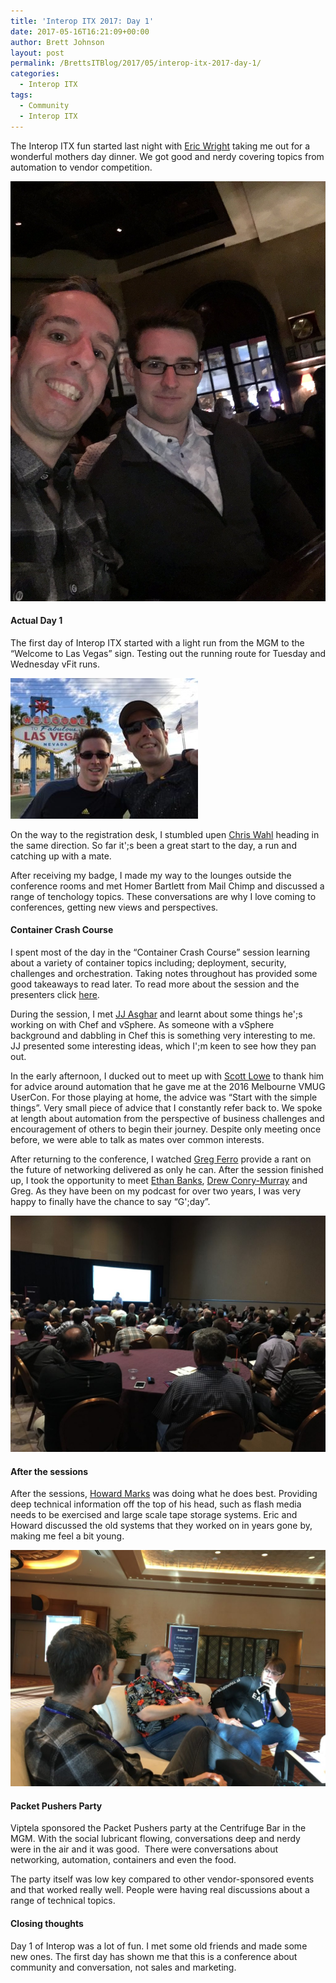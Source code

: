 ```yaml
---
title: 'Interop ITX 2017: Day 1'
date: 2017-05-16T16:21:09+00:00
author: Brett Johnson
layout: post
permalink: /BrettsITBlog/2017/05/interop-itx-2017-day-1/
categories:
  - Interop ITX
tags:
  - Community
  - Interop ITX
---
```


The Interop ITX fun started last night with [Eric Wright](https://twitter.com/discoposse) taking me out for a wonderful mothers day dinner. We got good and nerdy covering topics from automation to vendor competition.

[![Dinner](/assets/images/2017/05/Eric-Dinner.jpg-large.jpg)]({{site.url}}/assets/images/2017/05/Eric-Dinner.jpg-large.jpg)


#### Actual Day 1

The first day of Interop ITX started with a light run from the MGM to the &#8220;Welcome to Las Vegas&#8221; sign. Testing out the running route for Tuesday and Wednesday vFit runs.

[![vFit](/assets/images/2017/05/Photo-15-5-17-9-27-02-am-300x225.jpg)]({{site.url}}/assets/images/2017/05/Photo-15-5-17-9-27-02-am-300x225.jpg)

On the way to the registration desk, I stumbled upen [Chris Wahl](https://twitter.com/ChrisWahl) heading in the same direction. So far it';s been a great start to the day, a run and catching up with a mate.

After receiving my badge, I made my way to the lounges outside the conference rooms and met Homer Bartlett from Mail Chimp and discussed a range of tenchology topics. These conversations are why I love coming to conferences, getting new views and perspectives.

#### Container Crash Course

I spent most of the day in the &#8220;Container Crash Course&#8221; session learning about a variety of container topics including; deployment, security, challenges and orchestration. Taking notes throughout has provided some good takeaways to read later. To read more about the session and the presenters click [here](http://info.interop.com/itx/2017/scheduler/session/container-crash-course).

During the session, I met [JJ Asghar](https://twitter.com/jjasghar) and learnt about some things he';s working on with Chef and vSphere. As someone with a vSphere background and dabbling in Chef this is something very interesting to me. JJ presented some interesting ideas, which I';m keen to see how they pan out.

In the early afternoon, I ducked out to meet up with [Scott Lowe](https://twitter.com/scott_lowe) to thank him for advice around automation that he gave me at the 2016 Melbourne VMUG UserCon. For those playing at home, the advice was &#8220;Start with the simple things&#8221;. Very small piece of advice that I constantly refer back to. We spoke at length about automation from the perspective of business challenges and encouragement of others to begin their journey. Despite only meeting once before, we were able to talk as mates over common interests.

After returning to the conference, I watched [Greg Ferro](https://twitter.com/gregjferro) provide a rant on the future of networking delivered as only he can. After the session finished up, I took the opportunity to meet [Ethan Banks](https://twitter.com/ecbanks), [Drew Conry-Murray](https://twitter.com/Drew_CM) and Greg. As they have been on my podcast for over two years, I was very happy to finally have the chance to say &#8220;G';day&#8221;.

[![Greg Session](/assets/images/2017/05/Greg-Session-1024x768.jpg)]({{site.url}}/assets/images/2017/05/Greg-Session-1024x768.jpg)

#### After the sessions

After the sessions, [Howard Marks](https://twitter.com/DeepStorageNet) was doing what he does best. Providing deep technical information off the top of his head, such as flash media needs to be exercised and large scale tape storage systems. Eric and Howard discussed the old systems that they worked on in years gone by, making me feel a bit young.

[![Howard Marks](/assets/images/2017/05/Howard-Day-1-1024x768.jpg)]({{site.url}}/assets/images/2017/05/Howard-Day-1-1024x768.jpg)

#### Packet Pushers Party

Viptela sponsored the Packet Pushers party at the Centrifuge Bar in the MGM. With the social lubricant flowing, conversations deep and nerdy were in the air and it was good.  There were conversations about networking, automation, containers and even the food.

The party itself was low key compared to other vendor-sponsored events and that worked really well. People were having real discussions about a range of technical topics.

#### Closing thoughts

Day 1 of Interop was a lot of fun. I met some old friends and made some new ones. The first day has shown me that this is a conference about community and conversation, not sales and marketing.
